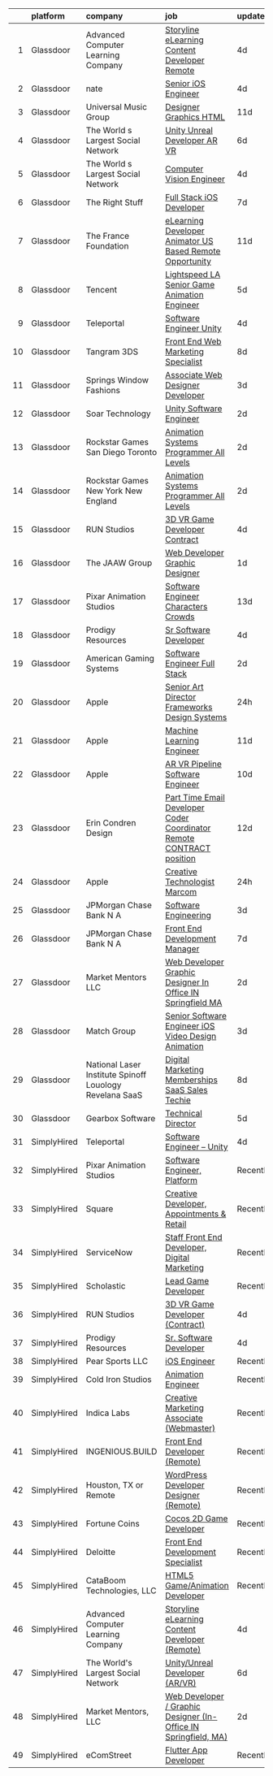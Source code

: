 

|    | platform    | company                                                     | job                                                                                                                                                                                                                                                                                                                                                                                                                                                                                                                                                                                                                                                                                                                                                                                                                                                                                                                                                                                                                                                                                                                                                                                                                                                                                                                                                    | update_time   | location                     |
|---:|:------------|:------------------------------------------------------------|:-------------------------------------------------------------------------------------------------------------------------------------------------------------------------------------------------------------------------------------------------------------------------------------------------------------------------------------------------------------------------------------------------------------------------------------------------------------------------------------------------------------------------------------------------------------------------------------------------------------------------------------------------------------------------------------------------------------------------------------------------------------------------------------------------------------------------------------------------------------------------------------------------------------------------------------------------------------------------------------------------------------------------------------------------------------------------------------------------------------------------------------------------------------------------------------------------------------------------------------------------------------------------------------------------------------------------------------------------------|:--------------|:-----------------------------|
|  1 | Glassdoor   | Advanced Computer Learning Company                          | [Storyline eLearning Content Developer  Remote ](https://www.glassdoor.com/partner/jobListing.htm?pos=111&ao=1136043&s=58&guid=00000182bf2b01ddaca7c580348f7376&src=GD_JOB_AD&t=SR&vt=w&ea=1&cs=1_8d8b15af&cb=1661064643345&jobListingId=1008074375383&jrtk=3-0-1gavim0g9itmn801-1gavim0grgsog800-b42f97e8e2d8995c-)                                                                                                                                                                                                                                                                                                                                                                                                                                                                                                                                                                                                                                                                                                                                                                                                                                                                                                                                                                                                                                   | 4d            | Remote                       |
|  2 | Glassdoor   | nate                                                        | [Senior iOS Engineer](https://www.glassdoor.com/partner/jobListing.htm?pos=110&ao=1110586&s=58&guid=00000182bf2b01ddaca7c580348f7376&src=GD_JOB_AD&t=SR&vt=w&cs=1_f8dc5f7c&cb=1661064643345&jobListingId=1008073833461&cpc=654405A9B1E0A9F5&jrtk=3-0-1gavim0g9itmn801-1gavim0grgsog800-5dbe72d6fb6f2f4e--6NYlbfkN0DG4ntHtB_rMsnfhgmnSvK2brktLme1L4SiDeJjQ-izrVOLqRJ5-yjEhSyAj73O13S_IEOR7_PpnZ1e9cbbFP_5wshXXgtt6wNnZoBp2bHKihElJnQhLIIPaoZ2uSm6xtLUVcboDtpKHpUF17fSbSnsrbXW44tVXZPoaPd9k3cXxY0uBxo5hQ4FpwyEvXgRacMa92niDcBLJAntd-KsL8MAXkHOdanimvUBLhT7rEsEga1ZByZywR18VAcDgMvhFwkgsnzMVZJVZwQ7jF2X5oPRca_d4Z7pbT_y7MWPR7VvRe6lv_ZV7YIg62CR7rpptEjN5NTcdui09oCZ1TwAGeqgPTEB3sCBOxLsl7vvSwRZlCvZOddd-p9Z8A6EKBimwIhpOGqlaSEyRIfpGmokAf9GBrwp3Y012GUhGN6RE78C1_nfMywr2CdMFCfY7wWM6sbfxHJSvxKieYIjTrPWYJRi74yM-j5s5GIjH9IxLdjB3MOyoruT5rrvgHyF96QULiwNwrgHd_GCfvi0Wpm0ch22sza31Qk0o9hDMbtDLVUDp8LgW5AGAiEHe5aKq5AsspNdzxDMTRlslT_bXYyDJywTw5C97BW6WnPBfacfm3RKmBlbsjbsL5q2_pDGen55vqXFMnXLXSBTS-_ztMPSxf7d4SacEdKVTu-o9Z0BjLzn1qwkCIg8umGe9Sf1nwvhSocfp2OI08-avmhbUIGp66ChOFuJEdwQXzkWgufB7A7at4STiSSl8hjfpevaGjvJA9_hbrAMR4kPjCpKctW97knETVfAKVqaJM922PnAHN7tm03JyLWJxv4uDnm5cUrDjU5mfsZUIYcbrDzxxYRrvy8cteRvd8UAsdZZ9LgrOEE3_HM7TYbG9vA0JQNvP9KI5ossGQHjpSFlnG7SEf1DcFMep7S9SgJcgRATNfJmNWHmsvbXU0LTUbgGJi3w_7mGaGwoIdXQM6s9vQ%3D%3D)                  | 4d            | New York, NY                 |
|  3 | Glassdoor   | Universal Music Group                                       | [Designer  Graphics   HTML](https://www.glassdoor.com/partner/jobListing.htm?pos=114&ao=1136043&s=58&guid=00000182bf2b01ddaca7c580348f7376&src=GD_JOB_AD&t=SR&vt=w&cs=1_abe80478&cb=1661064643345&jobListingId=1008063537685&jrtk=3-0-1gavim0g9itmn801-1gavim0grgsog800-5bd67f65fa4856ab-)                                                                                                                                                                                                                                                                                                                                                                                                                                                                                                                                                                                                                                                                                                                                                                                                                                                                                                                                                                                                                                                             | 11d           | Santa Monica, CA             |
|  4 | Glassdoor   | The World s Largest Social Network                          | [Unity Unreal Developer  AR VR ](https://www.glassdoor.com/partner/jobListing.htm?pos=107&ao=1110586&s=58&guid=00000182bf2b01ddaca7c580348f7376&src=GD_JOB_AD&t=SR&vt=w&ea=1&cs=1_e0f389d1&cb=1661064643345&jobListingId=1008071050775&cpc=FA84DF7EA1EC2398&jrtk=3-0-1gavim0g9itmn801-1gavim0grgsog800-9f5628d9cfebf43d--6NYlbfkN0DSgjPPcnEdvoK3uuxfISLALE6pB1FR7YSHOr_tSg5_QGIhoz_2VqUepdcKLBLI_zSqSDsEJmP93KJyLow8fDRmDK97hPZUxVdRhY-RLzI6mplnG6kSbsrJNsU5J8SjuffQnYSaMvAlm31fMrPRABnGmUCUYZHZPacmbq2u4wbqlNmS-Yw8yCi6VQ9-L5iGMqsakx57Dc6qbQcOWlY34UZnBaPHGplBtus0gl82gIcNweNR8kiTbodY4-cV01P8uTFJKOgzon3P7gQN1dUkkdqJWQvtq6XT-043F2iYRk4hfXdLcnP_Ngm5PkVTY06G2O7FX9N1lQ9axva8OTTAF78NMSBHbCHtOdkkIVVYVM54jmV8tSIywSYjPcQwSdHdEjMt8FFfb1YBA7OqjSusdvUuY3FQLins0Rdt9cRlBGLU0OVYrH8lDxYwUHZ4-wQLGmNp3R-GWh_sWEHpRp_fy2ld6lLDoLX2hbWWqZcePXG2g8tCtUfO86j5XCrxXBO9PWtSsLfxgSgKhuU4VUADUZMcX8tdJXJW-vDQB2liEAUNIK3bwMk3dcrRYKMC2RxO7CKX9fLk14Z_uEOms9ZVOvLq)                                                                                                                                                                                                                                                                                                                                                                                              | 6d            | Sausalito, CA                |
|  5 | Glassdoor   | The World s Largest Social Network                          | [Computer Vision Engineer](https://www.glassdoor.com/partner/jobListing.htm?pos=106&ao=1110586&s=58&guid=00000182bf2b01ddaca7c580348f7376&src=GD_JOB_AD&t=SR&vt=w&ea=1&cs=1_f289c7da&cb=1661064643345&jobListingId=1008075260622&cpc=7AD1D84939BBEEF3&jrtk=3-0-1gavim0g9itmn801-1gavim0grgsog800-35c8dcc64f80e154--6NYlbfkN0DSgjPPcnEdvoK3uuxfISLALE6pB1FR7YSHOr_tSg5_QGIhoz_2VqUepdcKLBLI_zT-ByUZ7jUfNzxKmhUpoUNX_46a0P5eSJtFIKqmBxE2EUZWXuXIw_QgpOkukgLUflKYrCxeIMOLksSSMqbnyASmenJYhoRn4pFp-hnkcwA5_yroqHfnV4cYPzg7cMrclLd1hjM_1c7YHVrrue0_iyRZRLU3GenfPhgz02QWTQnSyvfSAKQlGMSF93lAsuGwzO9NQ8cGljJgWOG59cuL-cuS11YrtEd9XjLckfJi4n6XFZAOE12AjwMLn20pRCb7p60j1Y26q0ib3GnqnBDbNT9RwHjP94KIp7PMgT9rqaoJECQv2Mi0dbSFqiggpIEMZsj2Cjxmi70XHsRQ74f3qo4vu-7SfVmC4EpzqvKcIZ8fE4wdYQNgRcqB_enJM5BAbe4ocacVSbPiTjD7pofq_6gCPynkm7o5L1d774OSzd9WJ7-UwhrUaNIvcaficikfpgiO586pza_MYg9m8kuuc3qLtjrztwMzkBiEiFIgolMgFNUZndOSfcqih5rDwrH3Xg-Y2YE-NUvNbHr-6-S1O8Lb)                                                                                                                                                                                                                                                                                                                                                                                                    | 4d            | San Diego, CA                |
|  6 | Glassdoor   | The Right Stuff                                             | [Full Stack iOS Developer](https://www.glassdoor.com/partner/jobListing.htm?pos=103&ao=1110586&s=58&guid=00000182bf2b01ddaca7c580348f7376&src=GD_JOB_AD&t=SR&vt=w&ea=1&cs=1_2c96158d&cb=1661064643344&jobListingId=1008069859380&cpc=020BE1DDE5A95971&jrtk=3-0-1gavim0g9itmn801-1gavim0grgsog800-70d51e4943cd058f--6NYlbfkN0CHpSnjIPxMtekS58WZl5Olhjo2iWL5RjE_Boe0ccr3FtkVqT9ttgfNyRfZO5uZw7IzCNeF8qmY9v3T-JBYfuZm0YRRc-K4X5ffRQGyhJ7ZQn-1-dDAip-8gCrZabxwYuxn5Rp-t6tXt1UvBYZwl2h5gvC6FDh_tC-3QRtH7KrU7hX8KJJnZPMyrN6imKk9DVJcTeLi-XwBptWwBHFqjHsoAdtBGk8QyqrJa9pNlv1s33fdnPZstoreiMKsepge7gTDdLH4eOTV3-70RRfHDez9b64-jzoVAHXEgyX-syO8dCTxEtvVMquWI55IZO971NMpeoXuyhM-Y2C6SVzjgeULHtWrytrQgEzuBuNlKpEB6Kk7g6RyK6VL0QAQAczNdp9qBoIh1I_LR9P-9wRphpKK8dUYnkaUlwCC9mTEC3qUHoQK0a-7CfY-dm4jaTx05V60dtRwq_QaenBmFl1d78O0d9Ii5F3G_k3P_OAJIem0jcw-8OcrYBfIMfSbd4EdUcIRbbwMxTY1xw%3D%3D)                                                                                                                                                                                                                                                                                                                                                                                                                                                                        | 7d            | Brea, CA                     |
|  7 | Glassdoor   | The France Foundation                                       | [eLearning Developer  Animator  US Based Remote Opportunity ](https://www.glassdoor.com/partner/jobListing.htm?pos=108&ao=1110586&s=58&guid=00000182bf2b01ddaca7c580348f7376&src=GD_JOB_AD&t=SR&vt=w&cs=1_c51946e4&cb=1661064643345&jobListingId=1008062645457&cpc=B101C867B3EF2D75&jrtk=3-0-1gavim0g9itmn801-1gavim0grgsog800-5887e3616b4b6862--6NYlbfkN0D0ff9e8Lfwlpl5zGbQmpn59AL71QmFd7VKOAnfyjZzp5sdngV8WPgYe0dov1m7Y2n8pOoBRAJrOcRnWPtQR_ti1DqJN4xyBYi2DAKHCVDSBjDiLX9dpw3WLZc4Sr9yBo5NEXK2bRwoc_PngN01uTLSSRxKGqUFNRPS0ikkcOqEl4kYmm8I8rNIK9qhqfDsCdUs9Tef4Tr-s1lJOS6c4L0HlIMu6s3TlbOSg_isUDMhoqKSQVxlDGeOzVKiAcvBTERPo27pvejE79-_MnvSDHnRmA7m2n-qFGbIpNkIugGTlmZIlU_U6dThLycP7kuKKl0b-Slg5aREOVyabmnfIWTkzVpCR3GOPihtLNkbSQOBLURXUK0ojX_fs9qsfG8qdKQkfq3B4DXmb2RLolkn_t9H-gmyfPJKdb5WedGyv6H9HYpsIHzuBWjxoHINKV4DmPeUQwKE_mic6pU8arf35x_oaCDlxekDN5Y%3D)                                                                                                                                                                                                                                                                                                                                                                                                                                                                                        | 11d           | Old Lyme, CT                 |
|  8 | Glassdoor   | Tencent                                                     | [Lightspeed LA   Senior Game Animation Engineer](https://www.glassdoor.com/partner/jobListing.htm?pos=124&ao=1136043&s=58&guid=00000182bf2b01ddaca7c580348f7376&src=GD_JOB_AD&t=SR&vt=w&cs=1_c334aaa2&cb=1661064643347&jobListingId=1008072445587&jrtk=3-0-1gavim0g9itmn801-1gavim0grgsog800-68f2402b1d8376c0-)                                                                                                                                                                                                                                                                                                                                                                                                                                                                                                                                                                                                                                                                                                                                                                                                                                                                                                                                                                                                                                        | 5d            | Irvine, CA                   |
|  9 | Glassdoor   | Teleportal                                                  | [Software Engineer   Unity](https://www.glassdoor.com/partner/jobListing.htm?pos=105&ao=1110586&s=58&guid=00000182bf2b01ddaca7c580348f7376&src=GD_JOB_AD&t=SR&vt=w&ea=1&cs=1_b61f31af&cb=1661064643344&jobListingId=1008075046577&cpc=292036AD7E8A5303&jrtk=3-0-1gavim0g9itmn801-1gavim0grgsog800-a2586b8f60e5c255--6NYlbfkN0AntC0C-TCVph3zu4OMPCfnQ-MMa4QglcNogR1ub3Tc_pVtaDijIQNGqjZUjoXo2yKwu64KD8-YtFIR2I8kkqCbL07rpeOqxyEMXIKB1ZwOfsl0Q6IfIhQNenE7zHvKHruNGpl76kDxluITjcBqrRgn64vIx2FQD8vXwu5Xm23Gx3RzCIfCAb9mVGdhDJfdG4ES1dZnWXwFS7ieH6WjqCFnF2CRfwTZDns26PUjBC7hEt8bT49xXSNs9qjtQBV3ew8TaN5vjzPwg62G6cDLs26Dw900fV4FMPuuGLScnHgFlXucY6coPuXNONQhkY-bxp1Z3-UfUNr_JqSDRRKAmb5vk1xR0uTB-Ap3zh06-mtenRXmXrsY1vRIGCmRGAjZoT4f9GsQC8Qv-zV7ES5dze8EIdaUcVcgZuDRMuYdmlfRCsmOs6s42cu12Of1t8GauCKGrP4gnvXqkPODcEc72FhhA3u-CSRGL2JlA0uVqWBi5pyMuzgAaAaLl0GVR0RYaq1j9Og9TxLxvw%3D%3D)                                                                                                                                                                                                                                                                                                                                                                                                                                                                       | 4d            | Culver City, CA              |
| 10 | Glassdoor   | Tangram 3DS                                                 | [Front End Web   Marketing Specialist](https://www.glassdoor.com/partner/jobListing.htm?pos=123&ao=1136043&s=58&guid=00000182bf2b01ddaca7c580348f7376&src=GD_JOB_AD&t=SR&vt=w&ea=1&cs=1_8b9116eb&cb=1661064643346&jobListingId=1008068902493&jrtk=3-0-1gavim0g9itmn801-1gavim0grgsog800-0eb4f8e6b35c93b6-)                                                                                                                                                                                                                                                                                                                                                                                                                                                                                                                                                                                                                                                                                                                                                                                                                                                                                                                                                                                                                                             | 8d            | Kittery, ME                  |
| 11 | Glassdoor   | Springs Window Fashions                                     | [Associate Web Designer Developer](https://www.glassdoor.com/partner/jobListing.htm?pos=129&ao=1136043&s=58&guid=00000182bf2b01ddaca7c580348f7376&src=GD_JOB_AD&t=SR&vt=w&cs=1_5b1a655e&cb=1661064643347&jobListingId=1008077258719&jrtk=3-0-1gavim0g9itmn801-1gavim0grgsog800-0a243721428c9c11-)                                                                                                                                                                                                                                                                                                                                                                                                                                                                                                                                                                                                                                                                                                                                                                                                                                                                                                                                                                                                                                                      | 3d            | Middleton, WI                |
| 12 | Glassdoor   | Soar Technology                                             | [Unity Software Engineer](https://www.glassdoor.com/partner/jobListing.htm?pos=121&ao=1136043&s=58&guid=00000182bf2b01ddaca7c580348f7376&src=GD_JOB_AD&t=SR&vt=w&ea=1&cs=1_de7308cb&cb=1661064643346&jobListingId=1008078422304&jrtk=3-0-1gavim0g9itmn801-1gavim0grgsog800-f0cf33134b4aa830-)                                                                                                                                                                                                                                                                                                                                                                                                                                                                                                                                                                                                                                                                                                                                                                                                                                                                                                                                                                                                                                                          | 2d            | Orlando, FL                  |
| 13 | Glassdoor   | Rockstar Games San Diego   Toronto                          | [Animation Systems Programmer  All Levels ](https://www.glassdoor.com/partner/jobListing.htm?pos=113&ao=1136043&s=58&guid=00000182bf2b01ddaca7c580348f7376&src=GD_JOB_AD&t=SR&vt=w&cs=1_7eae709b&cb=1661064643345&jobListingId=1008080153314&jrtk=3-0-1gavim0g9itmn801-1gavim0grgsog800-ae29f56d685559e8-)                                                                                                                                                                                                                                                                                                                                                                                                                                                                                                                                                                                                                                                                                                                                                                                                                                                                                                                                                                                                                                             | 2d            | Carlsbad, CA                 |
| 14 | Glassdoor   | Rockstar Games New York   New England                       | [Animation Systems Programmer  All Levels ](https://www.glassdoor.com/partner/jobListing.htm?pos=118&ao=1136043&s=58&guid=00000182bf2b01ddaca7c580348f7376&src=GD_JOB_AD&t=SR&vt=w&cs=1_877d55ab&cb=1661064643346&jobListingId=1008079538373&jrtk=3-0-1gavim0g9itmn801-1gavim0grgsog800-da818aa6d1714b90-)                                                                                                                                                                                                                                                                                                                                                                                                                                                                                                                                                                                                                                                                                                                                                                                                                                                                                                                                                                                                                                             | 2d            | Manhattan                    |
| 15 | Glassdoor   | RUN Studios                                                 | [3D VR Game Developer  Contract ](https://www.glassdoor.com/partner/jobListing.htm?pos=112&ao=1136043&s=58&guid=00000182bf2b01ddaca7c580348f7376&src=GD_JOB_AD&t=SR&vt=w&cs=1_11414fa0&cb=1661064643345&jobListingId=1008074804256&jrtk=3-0-1gavim0g9itmn801-1gavim0grgsog800-3d3fd155054c5c9c-)                                                                                                                                                                                                                                                                                                                                                                                                                                                                                                                                                                                                                                                                                                                                                                                                                                                                                                                                                                                                                                                       | 4d            | Los Angeles, CA              |
| 16 | Glassdoor   | The JAAW Group                                              | [Web Developer Graphic Designer](https://www.glassdoor.com/partner/jobListing.htm?pos=120&ao=1136043&s=58&guid=00000182bf2b01ddaca7c580348f7376&src=GD_JOB_AD&t=SR&vt=w&ea=1&cs=1_14797af3&cb=1661064643346&jobListingId=1008080633516&jrtk=3-0-1gavim0g9itmn801-1gavim0grgsog800-5abbcc4b1884925f-)                                                                                                                                                                                                                                                                                                                                                                                                                                                                                                                                                                                                                                                                                                                                                                                                                                                                                                                                                                                                                                                   | 1d            | Cottonwood Heights, UT       |
| 17 | Glassdoor   | Pixar Animation Studios                                     | [Software Engineer  Characters   Crowds](https://www.glassdoor.com/partner/jobListing.htm?pos=127&ao=1136043&s=58&guid=00000182bf2b01ddaca7c580348f7376&src=GD_JOB_AD&t=SR&vt=w&cs=1_a05396dc&cb=1661064643347&jobListingId=1008058113566&jrtk=3-0-1gavim0g9itmn801-1gavim0grgsog800-1f5f039121fc3f75-)                                                                                                                                                                                                                                                                                                                                                                                                                                                                                                                                                                                                                                                                                                                                                                                                                                                                                                                                                                                                                                                | 13d           | Emeryville, CA               |
| 18 | Glassdoor   | Prodigy Resources                                           | [Sr  Software Developer](https://www.glassdoor.com/partner/jobListing.htm?pos=104&ao=1110586&s=58&guid=00000182bf2b01ddaca7c580348f7376&src=GD_JOB_AD&t=SR&vt=w&ea=1&cs=1_98a1e75a&cb=1661064643344&jobListingId=1008073502263&cpc=14D5209370AEC984&jrtk=3-0-1gavim0g9itmn801-1gavim0grgsog800-404555c049bc27ec--6NYlbfkN0A2ztIwgPcC5sUL1oQzLFCSvVVkIkslVOnYdQ0mpSfPA6NpMWu6Kno4nnrYB-fWKcufpT5xOxPe2qCsSX5um4scelRw14WwX33UYcL6KO34QeC8INwRzUAPtwFkNlVpOdX4f4P1DQp2fZ-UJ251JBajJ815MIKFs7XVquBdwSk1fsH67WzqITEoiy4zNby8cnta-eIKOOITOQ_fxqtrzmTtgHgR9oeO7gx2qnPYdFb3xWR0L_rsrqsIqpkjMgO2R1d0ha0e8xtf55ZhEn7L8nh3i9cEL_qpJEm_WWh0IPE5VxGhThpcVulvjmx9NPk3f0naDu5C5hjzAz5z7ezjddh2hHQT6NeLXZlHB3XctKDkOdR4nMfiw5ixITBDEwrKNJCgMc2kFdBIMTMDVoR4HPI5fGTN9f5yNhodmzRrDpWbaU03Bm70FhvSGEM2HjAGMj6aBHouwxh8MZN9q5seIeNQS7V8tXAL_aFN5cHRf8j1NOVoYzEto4UGcNJLgTUsqpsr68EV2skQyg%3D%3D)                                                                                                                                                                                                                                                                                                                                                                                                                                                                          | 4d            | Remote                       |
| 19 | Glassdoor   | American Gaming Systems                                     | [Software Engineer  Full Stack](https://www.glassdoor.com/partner/jobListing.htm?pos=125&ao=1136043&s=58&guid=00000182bf2b01ddaca7c580348f7376&src=GD_JOB_AD&t=SR&vt=w&ea=1&cs=1_1404447f&cb=1661064643347&jobListingId=1008079007429&jrtk=3-0-1gavim0g9itmn801-1gavim0grgsog800-098c553b807bb6b9-)                                                                                                                                                                                                                                                                                                                                                                                                                                                                                                                                                                                                                                                                                                                                                                                                                                                                                                                                                                                                                                                    | 2d            | Atlanta, GA                  |
| 20 | Glassdoor   | Apple                                                       | [Senior Art Director  Frameworks   Design Systems](https://www.glassdoor.com/partner/jobListing.htm?pos=128&ao=1136043&s=58&guid=00000182bf2b01ddaca7c580348f7376&src=GD_JOB_AD&t=SR&vt=w&cs=1_b5a1246f&cb=1661064643347&jobListingId=1008082441727&jrtk=3-0-1gavim0g9itmn801-1gavim0grgsog800-95323ac837718063-)                                                                                                                                                                                                                                                                                                                                                                                                                                                                                                                                                                                                                                                                                                                                                                                                                                                                                                                                                                                                                                      | 24h           | Cupertino, CA                |
| 21 | Glassdoor   | Apple                                                       | [Machine Learning Engineer](https://www.glassdoor.com/partner/jobListing.htm?pos=122&ao=1136043&s=58&guid=00000182bf2b01ddaca7c580348f7376&src=GD_JOB_AD&t=SR&vt=w&cs=1_d4752141&cb=1661064643346&jobListingId=1008063977531&jrtk=3-0-1gavim0g9itmn801-1gavim0grgsog800-3152d040ad9c052e-)                                                                                                                                                                                                                                                                                                                                                                                                                                                                                                                                                                                                                                                                                                                                                                                                                                                                                                                                                                                                                                                             | 11d           | Cupertino, CA                |
| 22 | Glassdoor   | Apple                                                       | [AR VR Pipeline Software Engineer](https://www.glassdoor.com/partner/jobListing.htm?pos=109&ao=1110586&s=58&guid=00000182bf2b01ddaca7c580348f7376&src=GD_JOB_AD&t=SR&vt=w&cs=1_ebfe8fad&cb=1661064643345&jobListingId=1008064548786&cpc=AC285F3A3ECA6BB0&jrtk=3-0-1gavim0g9itmn801-1gavim0grgsog800-ba8235501db1f6dd--6NYlbfkN0BvKrLyj5gPmtZO9T8euul8TCxuuKNOtzRJOomxnwSEodTz2Bc-sPZl1dBMH13w-jPKUjhMwRMfXoeLGbyMP6B0zW4EzS6e4KxeQmh0wcIoDhQPt7sD9FQQBdjZNjrQ29zX4u2vNPHg71bxMPZtXvJb3k3UbBHbIIb4hKTX-hOecwSa6ONP2SNPn5-yExCDxHz2PFL_WX1yBNTAcbfFPXxpF_yxE5ndUjNDpuJ-b-RZq97-A34U4G2v6YK46SO0Q_w22137RiuqwWYOC0FwCSVMuoeTO3TFM4qAm9jYhBSTXONm3vP4dRVv1SKUVID_ESi0MJe6IBeyGK7zir8dtFoeS9iAurMYjHe2fQT-oFzB4SamQsfo-HIAbi4NNi8N98MkO_LDFjHIcckL69eLn36lpEBG51ZVHOiYbphAsru424EzjsBy6QO4WXAssQiBEJTFaEW5HSsMGKJ43JPAO1v1scqCwgaiP50CXMrieQjaAjLLmhwDcbx40HuPfk70hd9i5CTcvnxT5WsM7Cmu2fZ-pEMV40OdwWhLVrFX_OWTMVYFgGfoCg7J2Bve2zz1kOpgTyJ3zyaJNHu3-oFxDK2Gxcm41XRY-Dp0Kw24mDk2688HDnrz-Iqkasaf5oApiqSDUYoV0qxy_KG9WEjTYIu0_DWZY7nSlGHib--Q7QuItWF4ZrjnNlrTs8qgE-tZlP3XnGdBTUuat2qVqA7j35vd73-oP8ZlLjgoSgp8Ownrs-v2uSTgzAlFiY_ZSKMHhZEm4zDTXKC35bNUyYnZ9WYdHVe0Zb-gFP5wXyZqDKkyYemKEiZefxQVL0ATK8lObGH6oUPTLqC2YcT9nJ9ogdMKKp_A5DW4ZtCocnNeR0VvRLE48MzAyyNHIkM21Luks73EVmrzWu5Lvh3t8SL8Oi7VbpgNOEySYOpMUbMBRbqk0MGW6C1NymMKb5JnIO5fnk0K1gPY67lo7oxSOv5UNLq0) | 10d           | Seattle, WA                  |
| 23 | Glassdoor   | Erin Condren Design                                         | [Part Time Email Developer Coder   Coordinator  Remote CONTRACT position ](https://www.glassdoor.com/partner/jobListing.htm?pos=115&ao=1136043&s=58&guid=00000182bf2b01ddaca7c580348f7376&src=GD_JOB_AD&t=SR&vt=w&ea=1&cs=1_c1551f2d&cb=1661064643346&jobListingId=1008061303564&jrtk=3-0-1gavim0g9itmn801-1gavim0grgsog800-1586c87c1c66f62b-)                                                                                                                                                                                                                                                                                                                                                                                                                                                                                                                                                                                                                                                                                                                                                                                                                                                                                                                                                                                                         | 12d           | Remote                       |
| 24 | Glassdoor   | Apple                                                       | [Creative Technologist  Marcom](https://www.glassdoor.com/partner/jobListing.htm?pos=117&ao=1136043&s=58&guid=00000182bf2b01ddaca7c580348f7376&src=GD_JOB_AD&t=SR&vt=w&cs=1_5aee4ae8&cb=1661064643346&jobListingId=1008083007694&jrtk=3-0-1gavim0g9itmn801-1gavim0grgsog800-dbc3a7b0a0f122f1-)                                                                                                                                                                                                                                                                                                                                                                                                                                                                                                                                                                                                                                                                                                                                                                                                                                                                                                                                                                                                                                                         | 24h           | Cupertino, CA                |
| 25 | Glassdoor   | JPMorgan Chase Bank  N A                                    | [Software Engineering](https://www.glassdoor.com/partner/jobListing.htm?pos=119&ao=1136043&s=58&guid=00000182bf2b01ddaca7c580348f7376&src=GD_JOB_AD&t=SR&vt=w&cs=1_d8804494&cb=1661064643346&jobListingId=1008077418720&jrtk=3-0-1gavim0g9itmn801-1gavim0grgsog800-33c5b762eafe8f4f-)                                                                                                                                                                                                                                                                                                                                                                                                                                                                                                                                                                                                                                                                                                                                                                                                                                                                                                                                                                                                                                                                  | 3d            | Columbus, OH                 |
| 26 | Glassdoor   | JPMorgan Chase Bank  N A                                    | [Front End Development Manager](https://www.glassdoor.com/partner/jobListing.htm?pos=130&ao=1136043&s=58&guid=00000182bf2b01ddaca7c580348f7376&src=GD_JOB_AD&t=SR&vt=w&cs=1_2591ab55&cb=1661064643347&jobListingId=1008070051534&jrtk=3-0-1gavim0g9itmn801-1gavim0grgsog800-5b1debf53cf8f6e3-)                                                                                                                                                                                                                                                                                                                                                                                                                                                                                                                                                                                                                                                                                                                                                                                                                                                                                                                                                                                                                                                         | 7d            | New York, NY                 |
| 27 | Glassdoor   | Market Mentors  LLC                                         | [Web Developer   Graphic Designer  In Office IN Springfield  MA ](https://www.glassdoor.com/partner/jobListing.htm?pos=102&ao=1110586&s=58&guid=00000182bf2b01ddaca7c580348f7376&src=GD_JOB_AD&t=SR&vt=w&ea=1&cs=1_6179f3aa&cb=1661064643344&jobListingId=1008078790022&cpc=A0BBD9AA2D782E75&jrtk=3-0-1gavim0g9itmn801-1gavim0grgsog800-7da6e7b47f097f2d--6NYlbfkN0DrgQq5ECBajiuqohNCSf6c7_2Cek-sBUhiO2bmmkiCIRqTyLZK6QXQOrumORkPUcDOTFlUvI4Ol4VU9OnnMsi7fzzm7gca_O-4Z6fJZ-Iw7PyI9v2UiSnSWih_ykDp1O2havbOVXSJPQli0gkBJCG6QZwZcb-LbnEMTRAVNeXGVa-9O9rFJGMh7mnc3SdDEakqUfDf1q0zB9ql-OxpggnQERjix-eFPwuvwVMURrRBEH8o1CzGTvXifaQjts9MMBmD7P5qqrBUQaBIRpWtF7_RFfwUVT_K44XFvK9q5-W0G-kgV-KbtX98kgDjvbt6wlAUsc6X8GuOrw5AH_hPSEFZbOIo6IQITpqILT0X_LZtv_3-r-lefz7F0Sd_ItMCh2LZMGz9UpQeBsk7jkDBg6EMfilEDjG8gukYiYqAiUKlR5Q369OWn6MdI61ysNI1IItfBNQHS1gnA_6DDXPHKqyRidmN_RwgfQnoSerfDXLQPy10x0hTq_hoe-4UCiRQ3OAQRtIAQ-AUlzOgVqSC7eli9GV8gcr7KgCSTf8zWUG68Zf7dHDOdg0c)                                                                                                                                                                                                                                                                                                                                                                                             | 2d            | Springfield, MA              |
| 28 | Glassdoor   | Match Group                                                 | [Senior Software Engineer  iOS  Video  Design  Animation ](https://www.glassdoor.com/partner/jobListing.htm?pos=116&ao=1136043&s=58&guid=00000182bf2b01ddaca7c580348f7376&src=GD_JOB_AD&t=SR&vt=w&ea=1&cs=1_9955ed5c&cb=1661064643346&jobListingId=1008077768991&jrtk=3-0-1gavim0g9itmn801-1gavim0grgsog800-9e718f393445d26e-)                                                                                                                                                                                                                                                                                                                                                                                                                                                                                                                                                                                                                                                                                                                                                                                                                                                                                                                                                                                                                         | 3d            | Dallas, TX                   |
| 29 | Glassdoor   | National Laser Institute Spinoff   Louology   Revelana SaaS | [Digital Marketing  Memberships   SaaS Sales Techie](https://www.glassdoor.com/partner/jobListing.htm?pos=101&ao=1110586&s=58&guid=00000182bf2b01ddaca7c580348f7376&src=GD_JOB_AD&t=SR&vt=w&ea=1&cs=1_38b25e6f&cb=1661064643344&jobListingId=1008068911018&cpc=531B8BD88E2B8CDB&jrtk=3-0-1gavim0g9itmn801-1gavim0grgsog800-ce89aa23009b1c36--6NYlbfkN0BxkLIcfe0oqaYINownie861a0BJtkzmJW-WyGv8J0JYNFW8oQHz1wbvj_f-6pZXKFs39C5HYDJAun2xiK8kT14n2FBdJ2_IV5P7fLAVoIpAPoU7I-jaGAdCUI_DNCk7fRWhvHWG5Rr1ymXTyzBAMRa3T80TC7-yeYBvTn7Hm3WLXCBuMW6Li9aNXTNYESyh3W1oBwjQFTvRKNFlO8CkPn9WJQdIBKn4ASYo5vOyOvg5KQaD1tEZSPYfSg-L_LqO0orplO8c-MD6ilVliViH9HaqT-GZdUkp0lJs-mWxdkMkR5gowToKB3i3Q0r4245CHudwgO1E6JKquLRLLBRkcDEdlMQiQocG_T4W5aFZ5k3fADYxUQmVrauQb3oOqPtJaYPDkeOV8KxY3zlyZqKwgMEBSYTZAsCx2ekluvwURqQFlTOx6NZvt2AlrCfQxlcMDil-HOpmsrBeTm9j7tWM1H_dAM80iZbZQHL0matXB-Sxdt3G33X4z2buibyq-5iMzdYIh9o4BGl7lOTc6AasQsiUbSZxElVJErKeACUPejWnY8IGSVNf2bY)                                                                                                                                                                                                                                                                                                                                                                                                          | 8d            | Scottsdale, AZ               |
| 30 | Glassdoor   | Gearbox Software                                            | [Technical Director](https://www.glassdoor.com/partner/jobListing.htm?pos=126&ao=1136043&s=58&guid=00000182bf2b01ddaca7c580348f7376&src=GD_JOB_AD&t=SR&vt=w&ea=1&cs=1_747f12aa&cb=1661064643347&jobListingId=1008072838271&jrtk=3-0-1gavim0g9itmn801-1gavim0grgsog800-abb3e65175df8ecd-)                                                                                                                                                                                                                                                                                                                                                                                                                                                                                                                                                                                                                                                                                                                                                                                                                                                                                                                                                                                                                                                               | 5d            | Frisco, TX                   |
| 31 | SimplyHired | Teleportal                                                  | [Software Engineer – Unity](https://www.simplyhired.com/job/U01SrNCdaTYrZ4QRxBfL5yHDd4v1jD1-oTLFHKeuSIyfvwU1yzfxvQ?q=animation+developer)                                                                                                                                                                                                                                                                                                                                                                                                                                                                                                                                                                                                                                                                                                                                                                                                                                                                                                                                                                                                                                                                                                                                                                                                              | 4d            | Culver City, CA              |
| 32 | SimplyHired | Pixar Animation Studios                                     | [Software Engineer, Platform](https://www.simplyhired.com/job/skxTPaLu9_6CYJMNEj-6V8IgLdR5ruEc6_CYauwEv8qUKF-bZj8kng?q=animation+developer)                                                                                                                                                                                                                                                                                                                                                                                                                                                                                                                                                                                                                                                                                                                                                                                                                                                                                                                                                                                                                                                                                                                                                                                                            | Recently      | Emeryville, CA               |
| 33 | SimplyHired | Square                                                      | [Creative Developer, Appointments & Retail](https://www.simplyhired.com/job/pfBga4qXXnUBTM-VTwYJh5sSbTkGQuxhvOhmpDfLAuuAThj7nYgoHw?q=animation+developer)                                                                                                                                                                                                                                                                                                                                                                                                                                                                                                                                                                                                                                                                                                                                                                                                                                                                                                                                                                                                                                                                                                                                                                                              | Recently      | San Francisco, CA            |
| 34 | SimplyHired | ServiceNow                                                  | [Staff Front End Developer, Digital Marketing](https://www.simplyhired.com/job/TLX-7muWHgVxX9dKWxGLzCAIo2HHlCI5ZgyANObGVBAerLvbh0N6uw?q=animation+developer)                                                                                                                                                                                                                                                                                                                                                                                                                                                                                                                                                                                                                                                                                                                                                                                                                                                                                                                                                                                                                                                                                                                                                                                           | Recently      | Santa Clara, CA              |
| 35 | SimplyHired | Scholastic                                                  | [Lead Game Developer](https://www.simplyhired.com/job/DTz35nzJgDgVh070S-dwrObT5Rl9sNQdLka6ZUBayi3X1bodL5Wyaw?q=animation+developer)                                                                                                                                                                                                                                                                                                                                                                                                                                                                                                                                                                                                                                                                                                                                                                                                                                                                                                                                                                                                                                                                                                                                                                                                                    | Recently      | New York, NY                 |
| 36 | SimplyHired | RUN Studios                                                 | [3D VR Game Developer (Contract)](https://www.simplyhired.com/job/v-ZugrtWL9I7U66EcoIzRlCsR6Fhj2Rcr35GtUOJbZ8fAsLo3owsWg?q=animation+developer)                                                                                                                                                                                                                                                                                                                                                                                                                                                                                                                                                                                                                                                                                                                                                                                                                                                                                                                                                                                                                                                                                                                                                                                                        | 4d            | Los Angeles, CA +2 locations |
| 37 | SimplyHired | Prodigy Resources                                           | [Sr. Software Developer](https://www.simplyhired.com/job/glkHWngk0IR3yvhv8yXAXhntzPU5P7K3GdJixAeaGDkFhH6fcUWCHw?q=animation+developer)                                                                                                                                                                                                                                                                                                                                                                                                                                                                                                                                                                                                                                                                                                                                                                                                                                                                                                                                                                                                                                                                                                                                                                                                                 | 4d            | Remote                       |
| 38 | SimplyHired | Pear Sports LLC                                             | [iOS Engineer](https://www.simplyhired.com/job/ogE_FKcrmOauLNW0WPOvD_K_Rc_YLFLOi7yqUsR0pGeMMVeNCusxUw?q=animation+developer)                                                                                                                                                                                                                                                                                                                                                                                                                                                                                                                                                                                                                                                                                                                                                                                                                                                                                                                                                                                                                                                                                                                                                                                                                           | Recently      | Remote                       |
| 39 | SimplyHired | Cold Iron Studios                                           | [Animation Engineer](https://www.simplyhired.com/job/_k9O-EHdSx8NESZMFWM66htNlUjbI1UCI5s37Wea0oYwUMx34VHqVg?q=animation+developer)                                                                                                                                                                                                                                                                                                                                                                                                                                                                                                                                                                                                                                                                                                                                                                                                                                                                                                                                                                                                                                                                                                                                                                                                                     | Recently      | Remote                       |
| 40 | SimplyHired | Indica Labs                                                 | [Creative Marketing Associate (Webmaster)](https://www.simplyhired.com/job/CiOYg9ZwXWnfAfWFYgpeXNQ65sUJYFSHCYI9aKhasdAuHPtez9K0_g?q=animation+developer)                                                                                                                                                                                                                                                                                                                                                                                                                                                                                                                                                                                                                                                                                                                                                                                                                                                                                                                                                                                                                                                                                                                                                                                               | Recently      | Albuquerque, NM              |
| 41 | SimplyHired | INGENIOUS.BUILD                                             | [Front End Developer (Remote)](https://www.simplyhired.com/job/6j79CYZDql2eX7fABHmfSi8Pap2YCIU-BNMpRKJwhHcBQJ67M7QELQ?q=animation+developer)                                                                                                                                                                                                                                                                                                                                                                                                                                                                                                                                                                                                                                                                                                                                                                                                                                                                                                                                                                                                                                                                                                                                                                                                           | Recently      | Nashville, TN                |
| 42 | SimplyHired | Houston, TX or Remote                                       | [WordPress Developer Designer (Remote)](https://www.simplyhired.com/job/h5NIRqnG6nzwtBLlFlrT64773r4CAOGZWfW6vATD8Z8CzAc7NchDIg?q=animation+developer)                                                                                                                                                                                                                                                                                                                                                                                                                                                                                                                                                                                                                                                                                                                                                                                                                                                                                                                                                                                                                                                                                                                                                                                                  | Recently      | The Woodlands, TX            |
| 43 | SimplyHired | Fortune Coins                                               | [Cocos 2D Game Developer](https://www.simplyhired.com/job/kBw9x8f9uFCyRtwg5kJb17iXBteY7dUA0MZCJQFWo5qCo8V6GuT-gQ?q=animation+developer)                                                                                                                                                                                                                                                                                                                                                                                                                                                                                                                                                                                                                                                                                                                                                                                                                                                                                                                                                                                                                                                                                                                                                                                                                | Recently      | Remote                       |
| 44 | SimplyHired | Deloitte                                                    | [Front End Development Specialist](https://www.simplyhired.com/job/FdELf3SO642Boig6p-Y0WH7HDj5uGQwiLdAm8wKlegLBEb_wNryG3w?q=animation+developer)                                                                                                                                                                                                                                                                                                                                                                                                                                                                                                                                                                                                                                                                                                                                                                                                                                                                                                                                                                                                                                                                                                                                                                                                       | Recently      | Costa Mesa, CA               |
| 45 | SimplyHired | CataBoom Technologies, LLC                                  | [HTML5 Game/Animation Developer](https://www.simplyhired.com/job/rcD9kqRruTFu3sLPN7RcYmKqhwYda35Xkfl4DXnDIh1VgwPtoMUoDw?q=animation+developer)                                                                                                                                                                                                                                                                                                                                                                                                                                                                                                                                                                                                                                                                                                                                                                                                                                                                                                                                                                                                                                                                                                                                                                                                         | Recently      | Richardson, TX               |
| 46 | SimplyHired | Advanced Computer Learning Company                          | [Storyline eLearning Content Developer (Remote)](https://www.simplyhired.com/job/AT2idnp2Ohdwj3QISLKZYPFaabi3ALR4WMc09jyAyyJUSTomXcRfow?q=animation+developer)                                                                                                                                                                                                                                                                                                                                                                                                                                                                                                                                                                                                                                                                                                                                                                                                                                                                                                                                                                                                                                                                                                                                                                                         | 4d            | Remote                       |
| 47 | SimplyHired | The World's Largest Social Network                          | [Unity/Unreal Developer (AR/VR)](https://www.simplyhired.com/job/HFC3jRPNoBWqoAe7UOBW1lGOzg34f4Moe9JS8ISJM8EgYp6H7XrHzA?q=animation+developer)                                                                                                                                                                                                                                                                                                                                                                                                                                                                                                                                                                                                                                                                                                                                                                                                                                                                                                                                                                                                                                                                                                                                                                                                         | 6d            | Sausalito, CA                |
| 48 | SimplyHired | Market Mentors, LLC                                         | [Web Developer / Graphic Designer (In-Office IN Springfield, MA)](https://www.simplyhired.com/job/O2JM3P62yfgrJ7vbOJJ1DIO2ROdM60FcioKWWNCu4XXvn1FU8pnANw?q=animation+developer)                                                                                                                                                                                                                                                                                                                                                                                                                                                                                                                                                                                                                                                                                                                                                                                                                                                                                                                                                                                                                                                                                                                                                                        | 2d            | Hartford, CT                 |
| 49 | SimplyHired | eComStreet                                                  | [Flutter App Developer](https://www.simplyhired.com/job/tDl5nvR77GAKSYTP-t31uXvaT2NUYZ2L311zdwTy_9dK5DVNUxs9Gg?q=animation+developer)                                                                                                                                                                                                                                                                                                                                                                                                                                                                                                                                                                                                                                                                                                                                                                                                                                                                                                                                                                                                                                                                                                                                                                                                                  | Recently      | Chicago, IL                  |